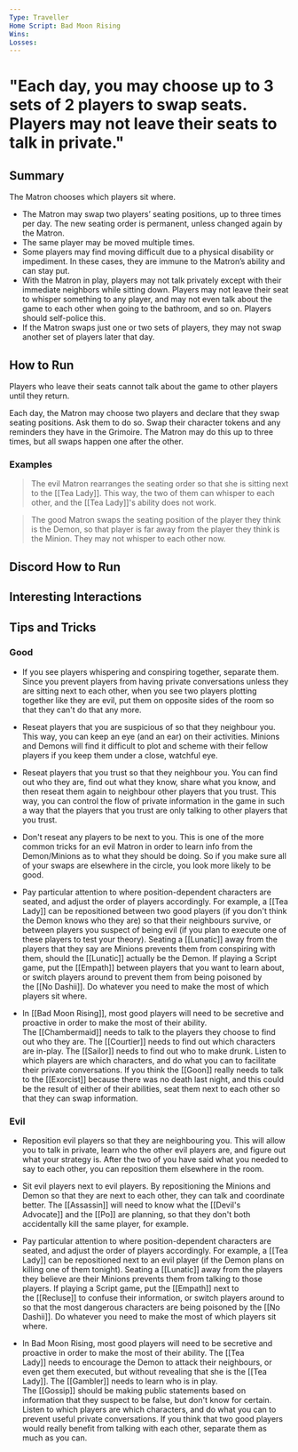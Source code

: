 ```yaml
---
Type: Traveller
Home Script: Bad Moon Rising
Wins: 
Losses:
---
```

# "Each day, you may choose up to 3 sets of 2 players to swap seats. Players may not leave their seats to talk in private."

## Summary
The Matron chooses which players sit where.

- The Matron may swap two players’ seating positions, up to three times per day. The new seating order is permanent, unless changed again by the Matron.
- The same player may be moved multiple times.
- Some players may find moving difficult due to a physical disability or impediment. In these cases, they are immune to the Matron’s ability and can stay put.
- With the Matron in play, players may not talk privately except with their immediate neighbors while sitting down. Players may not leave their seat to whisper something to any player, and may not even talk about the game to each other when going to the bathroom, and so on. Players should self-police this.
- If the Matron swaps just one or two sets of players, they may not swap another set of players later that day.
## How to Run
Players who leave their seats cannot talk about the game to other players until they return.

Each day, the Matron may choose two players and declare that they swap seating positions. Ask them to do so. Swap their character tokens and any reminders they have in the Grimoire. The Matron may do this up to three times, but all swaps happen one after the other.
### Examples
>The evil Matron rearranges the seating order so that she is sitting next to the [[Tea Lady]]. This way, the two of them can whisper to each other, and the [[Tea Lady]]'s ability does not work.

>The good Matron swaps the seating position of the player they think is the Demon, so that player is far away from the player they think is the Minion. They may not whisper to each other now.

## Discord How to Run


## Interesting Interactions


## Tips and Tricks
### Good
- If you see players whispering and conspiring together, separate them. Since you prevent players from having private conversations unless they are sitting next to each other, when you see two players plotting together like they are evil, put them on opposite sides of the room so that they can't do that any more.

- Reseat players that you are suspicious of so that they neighbour you. This way, you can keep an eye (and an ear) on their activities. Minions and Demons will find it difficult to plot and scheme with their fellow players if you keep them under a close, watchful eye.

- Reseat players that you trust so that they neighbour you. You can find out who they are, find out what they know, share what you know, and then reseat them again to neighbour other players that you trust. This way, you can control the flow of private information in the game in such a way that the players that you trust are only talking to other players that you trust.

- Don't reseat any players to be next to you. This is one of the more common tricks for an evil Matron in order to learn info from the Demon/Minions as to what they should be doing. So if you make sure all of your swaps are elsewhere in the circle, you look more likely to be good.

- Pay particular attention to where position-dependent characters are seated, and adjust the order of players accordingly. For example, a [[Tea Lady]] can be repositioned between two good players (if you don't think the Demon knows who they are) so that their neighbours survive, or between players you suspect of being evil (if you plan to execute one of these players to test your theory). Seating a [[Lunatic]] away from the players that they say are Minions prevents them from conspiring with them, should the [[Lunatic]] actually be the Demon. If playing a Script game, put the [[Empath]] between players that you want to learn about, or switch players around to prevent them from being poisoned by the [[No Dashii]]. Do whatever you need to make the most of which players sit where.

- In [[Bad Moon Rising]], most good players will need to be secretive and proactive in order to make the most of their ability. The [[Chambermaid]] needs to talk to the players they choose to find out who they are. The [[Courtier]] needs to find out which characters are in-play. The [[Sailor]] needs to find out who to make drunk. Listen to which players are which characters, and do what you can to facilitate their private conversations. If you think the [[Goon]] really needs to talk to the [[Exorcist]] because there was no death last night, and this could be the result of either of their abilities, seat them next to each other so that they can swap information.
### Evil
- Reposition evil players so that they are neighbouring you. This will allow you to talk in private, learn who the other evil players are, and figure out what your strategy is. After the two of you have said what you needed to say to each other, you can reposition them elsewhere in the room.

- Sit evil players next to evil players. By repositioning the Minions and Demon so that they are next to each other, they can talk and coordinate better. The [[Assassin]] will need to know what the [[Devil's Advocate]] and the [[Po]] are planning, so that they don't both accidentally kill the same player, for example.

- Pay particular attention to where position-dependent characters are seated, and adjust the order of players accordingly. For example, a [[Tea Lady]] can be repositioned next to an evil player (if the Demon plans on killing one of them tonight). Seating a [[Lunatic]] away from the players they believe are their Minions prevents them from talking to those players. If playing a Script game, put the [[Empath]] next to the [[Recluse]] to confuse their information, or switch players around to so that the most dangerous characters are being poisoned by the [[No Dashii]]. Do whatever you need to make the most of which players sit where.

- In Bad Moon Rising, most good players will need to be secretive and proactive in order to make the most of their ability. The [[Tea Lady]] needs to encourage the Demon to attack their neighbours, or even get them executed, but without revealing that she is the [[Tea Lady]]. The [[Gambler]] needs to learn who is in play. The [[Gossip]] should be making public statements based on information that they suspect to be false, but don't know for certain. Listen to which players are which characters, and do what you can to prevent useful private conversations. If you think that two good players would really benefit from talking with each other, separate them as much as you can.

